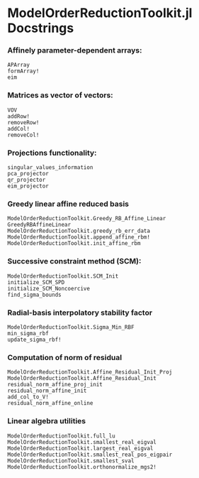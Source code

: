 # ModelOrderReductionToolkit.jl Docstrings

### Affinely parameter-dependent arrays:
```@docs
APArray
formArray!
eim
```

### Matrices as vector of vectors:
```@docs
VOV
addRow!
removeRow!
addCol!
removeCol!
```

### Projections functionality: 
```@docs
singular_values_information
pca_projector
qr_projector
eim_projector
```

### Greedy linear affine reduced basis
```@docs
ModelOrderReductionToolkit.Greedy_RB_Affine_Linear
GreedyRBAffineLinear
ModelOrderReductionToolkit.greedy_rb_err_data
ModelOrderReductionToolkit.append_affine_rbm!
ModelOrderReductionToolkit.init_affine_rbm
```

### Successive constraint method (SCM):
```@docs
ModelOrderReductionToolkit.SCM_Init
initialize_SCM_SPD
initialize_SCM_Noncoercive
find_sigma_bounds
```

### Radial-basis interpolatory stability factor
```@docs
ModelOrderReductionToolkit.Sigma_Min_RBF
min_sigma_rbf
update_sigma_rbf!
```

### Computation of norm of residual
```@docs
ModelOrderReductionToolkit.Affine_Residual_Init_Proj
ModelOrderReductionToolkit.Affine_Residual_Init
residual_norm_affine_proj_init
residual_norm_affine_init
add_col_to_V!
residual_norm_affine_online
```

### Linear algebra utilities
```@docs
ModelOrderReductionToolkit.full_lu
ModelOrderReductionToolkit.smallest_real_eigval
ModelOrderReductionToolkit.largest_real_eigval
ModelOrderReductionToolkit.smallest_real_pos_eigpair
ModelOrderReductionToolkit.smallest_sval
ModelOrderReductionToolkit.orthonormalize_mgs2!
```
